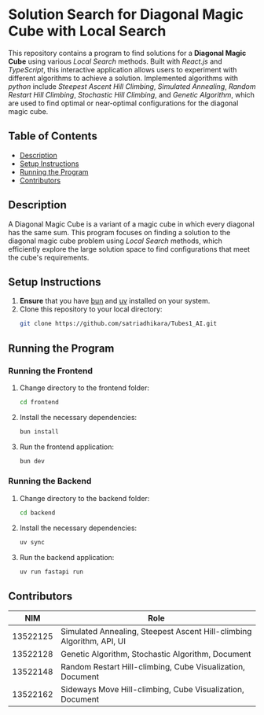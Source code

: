 # Solution Search for Diagonal Magic Cube with Local Search

This repository contains a program to find solutions for a **Diagonal Magic Cube** using various _Local Search_ methods. Built with _React.js_ and _TypeScript_, this interactive application allows users to experiment with different algorithms to achieve a solution. Implemented algorithms with _python_ include _Steepest Ascent Hill Climbing_, _Simulated Annealing_, _Random Restart Hill Climbing_, _Stochastic Hill Climbing_, and _Genetic Algorithm_, which are used to find optimal or near-optimal configurations for the diagonal magic cube.

## Table of Contents

- [Description](#description)
- [Setup Instructions](#setup-instructions)
- [Running the Program](#running-the-program)
- [Contributors](#contributors)

## Description

A Diagonal Magic Cube is a variant of a magic cube in which every diagonal has the same sum. This program focuses on finding a solution to the diagonal magic cube problem using _Local Search_ methods, which efficiently explore the large solution space to find configurations that meet the cube's requirements.

## Setup Instructions

1. **Ensure** that you have [bun](https://bun.sh/) and [uv](https://docs.astral.sh/uv/) installed on your system.
2. Clone this repository to your local directory:
   ```bash
   git clone https://github.com/satriadhikara/Tubes1_AI.git
   ```

## Running the Program

### Running the Frontend

1. Change directory to the frontend folder:
   ```bash
   cd frontend
   ```
2. Install the necessary dependencies:
   ```bash
   bun install
   ```
3. Run the frontend application:
   ```bash
   bun dev
   ```

### Running the Backend

1. Change directory to the backend folder:
   ```bash
   cd backend
   ```
2. Install the necessary dependencies:
   ```bash
   uv sync
   ```
3. Run the backend application:
   ```bash
   uv run fastapi run
   ```

## Contributors

| NIM      | Role                                                                  |
| -------- | --------------------------------------------------------------------- |
| 13522125 | Simulated Annealing, Steepest Ascent Hill-climbing Algorithm, API, UI |
| 13522128 | Genetic Algorithm, Stochastic Algorithm, Document                     |
| 13522148 | Random Restart Hill-climbing, Cube Visualization, Document            |
| 13522162 | Sideways Move Hill-climbing, Cube Visualization, Document             |
